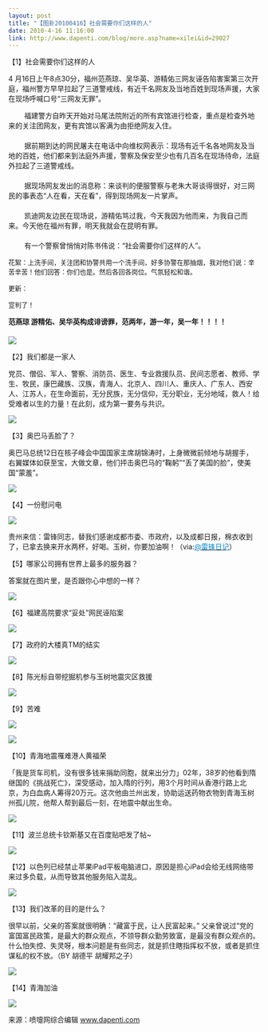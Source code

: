 ```yaml
---
layout: post
title: "【图卦20100416】社会需要你们这样的人"
date: 2010-4-16 11:16:00
link: http://www.dapenti.com/blog/more.asp?name=xilei&id=29027
---
```


<div class="oblog_text" align="left">
<p>【1】社会需要你们这样的人</p>
<p>4&#160;月16日上午8点30分，福州范燕琼、吴华英、游精佑三网友诬告陷害案第三次开庭，福州警方早早拉起了三道警戒线，有近千名网友及当地百姓到现场声援，大家在现场呼喊口号“三网友无罪”。</p>
<p>　　 福建警方自昨天开始对马尾法院附近的所有宾馆进行检查，重点是检查外地来的关注团网友，更有宾馆以客满为由拒绝网友入住。<br>　　 <br>　　 据前期到达的网民屠夫在电话中向维权网表示：现场有近千名各地网友及当地的百姓，他们都来到法庭外声援，警察及保安至少也有几百名在现场待命，法庭外拉起了三道警戒线。<br>　　 <br>　　 据现场网友发出的消息称：来谈判的便服警察与老朱大哥谈得很好，对三网民的事表态“人在看，天在看”，得到现场网友一片掌声。<br>　　 <br>　　 凯迪网友边民在现场说，游精佑骂过我，今天我因为他而来，为我自己而来。今天他在福州有罪，明天我就会在昆明有罪。<br>　　 <br>　　 有一个警察曾悄悄对陈书伟说：“社会需要你们这样的人”。</p>
<p><font size="2">花絮：上洗手间，关注团和协警共用一个洗手间，好多协警在那抽烟，我对他们说：辛苦辛苦！他们回答：你们也是。然后各回各岗位。气氛轻松和谐。</font> </p>
<p><font size="2">更新：</font></p>
<p><font size="2">宣判了！</font></p>
<p><strong>范燕琼 游精佑、吴华英构成诽谤罪，范两年，游一年，吴一年！！！！</strong><a href="http://t.sina.com.cn/k/%25E8%258D%2589%25E6%25B3%25A5%25E9%25A9%25AC"></a><br>　　 <br><img style="BORDER-BOTTOM-COLOR: #000000; BORDER-TOP-COLOR: #000000; BORDER-RIGHT-COLOR: #000000; BORDER-LEFT-COLOR: #000000" border="0" src="http://ptimg.org:88/dapenti/3829392b4d02/z3smp4os.jpg"></p>
<p>【2】我们都是一家人</p>
<p>党员、僧侣、军人、警察、消防员、医生、专业救援队员、民间志愿者、教师、学生、牧民，康巴藏族、汉族，青海人、北京人、四川人、重庆人、广东人、西安人、江苏人，在生命面前，无分民族，无分信仰，无分职业，无分地域，救人！给受难者以生的力量！在此刻，成为第一要务与共识。</p>
<p><img style="BORDER-BOTTOM-COLOR: #000000; BORDER-TOP-COLOR: #000000; BORDER-RIGHT-COLOR: #000000; BORDER-LEFT-COLOR: #000000" border="0" src="http://ptimg.org:88/dapenti/5686392b4f65/cuhtjlx5.jpg"></p>
<p>【3】奥巴马丢脸了？</p>
<p>奥巴马总统12日在核子峰会中国国家主席胡锦涛时，上身微微前倾地与胡握手，右翼媒体如获至宝，大做文章，他们抨击奥巴马的“鞠躬”“丢了美国的脸”，使美国“蒙羞”。 </p>
<p><img style="BORDER-BOTTOM-COLOR: #000000; BORDER-TOP-COLOR: #000000; BORDER-RIGHT-COLOR: #000000; BORDER-LEFT-COLOR: #000000" border="0" src="http://ptimg.org:88/dapenti/2535292b4fd8/hc960gqh.jpg"></p>
<p>【4】一份慰问电</p>
<p><img style="BORDER-BOTTOM-COLOR: #000000; BORDER-TOP-COLOR: #000000; BORDER-RIGHT-COLOR: #000000; BORDER-LEFT-COLOR: #000000" border="0" src="http://ptimg.org:88/dapenti/2673292b509a/ibiho11u.jpg"></p>
<p>贵州来信：雷锋同志，替我们感谢成都市委、市政府，以及成都日报，棉衣收到了，已拿去换来开水两杯，好喝。玉树，你要加油啊！（via:<a href="http://t.sina.com.cn/1687251914"><font color="#0082cb">@雷锋日记</font></a>）</p>
<p>【5】哪家公司拥有世界上最多的服务器？</p>
<p>答案就在图片里，是否跟你心中想的一样？</p>
<p><img style="BORDER-BOTTOM-COLOR: #000000; BORDER-TOP-COLOR: #000000; BORDER-RIGHT-COLOR: #000000; BORDER-LEFT-COLOR: #000000" border="0" src="http://ptimg.org:88/dapenti/4991492b5161/s3k4430u.jpg"></p>
<p>【6】福建高院要求“妥处”网民诬陷案</p>
<p><img style="BORDER-BOTTOM-COLOR: #000000; BORDER-TOP-COLOR: #000000; BORDER-RIGHT-COLOR: #000000; BORDER-LEFT-COLOR: #000000" border="0" src="http://ptimg.org:88/dapenti/1535392b51af/kvni0gh0.jpg"></p>
<p>【7】政府的大楼真TM的结实</p>
<p><img style="BORDER-BOTTOM-COLOR: #000000; BORDER-TOP-COLOR: #000000; BORDER-RIGHT-COLOR: #000000; BORDER-LEFT-COLOR: #000000" border="0" src="http://ptimg.org:88/dapenti/1133792b5205/avczd6ph.jpg"></p>
<p>【8】陈光标自带挖掘机参与玉树地震灾区救援</p>
<p><img style="BORDER-BOTTOM-COLOR: #000000; BORDER-TOP-COLOR: #000000; BORDER-RIGHT-COLOR: #000000; BORDER-LEFT-COLOR: #000000" border="0" src="http://ptimg.org:88/dapenti/3322892b5257/v0vu3og2.jpg"></p>
<p>【9】苦难</p>
<p><img style="BORDER-BOTTOM-COLOR: #000000; BORDER-TOP-COLOR: #000000; BORDER-RIGHT-COLOR: #000000; BORDER-LEFT-COLOR: #000000" border="0" src="http://ptimg.org:88/dapenti/1953192b52d6/d9vwod9x.jpg"></p>
<p><img style="BORDER-BOTTOM-COLOR: #000000; BORDER-TOP-COLOR: #000000; BORDER-RIGHT-COLOR: #000000; BORDER-LEFT-COLOR: #000000" border="0" src="http://ptimg.org:88/dapenti/6605192b52d3/d4oq9hu1.jpg"></p>
<p>【10】青海地震罹难港人黄福荣</p>
<p>「我是货车司机，没有很多钱来捐助同胞，就来出分力」02年，38岁的他看到隋继国的《挑战死亡》，深受感动，加入隋的行列，用3个月时间从香港行路上北京，为白血病人筹得20万元。这次他由兰州出发，协助运送药物衣物到青海玉树州孤儿院，他帮人帮到最后一刻，在地震中献出生命。 </p>
<p><img style="BORDER-BOTTOM-COLOR: #000000; BORDER-TOP-COLOR: #000000; BORDER-RIGHT-COLOR: #000000; BORDER-LEFT-COLOR: #000000" border="0" src="http://ptimg.org:88/dapenti/1439992b5388/ywcmed5x.jpg"></p>
<p>【11】波兰总统卡钦斯基又在百度贴吧发了帖~ </p>
<p><img style="BORDER-BOTTOM-COLOR: #000000; BORDER-TOP-COLOR: #000000; BORDER-RIGHT-COLOR: #000000; BORDER-LEFT-COLOR: #000000" border="0" src="http://ptimg.org:88/dapenti/2673692b542c/64f6drz9.jpg"></p>
<p>【12】以色列已经禁止苹果iPad平板电脑进口，原因是担心iPad会给无线网络带来过多负载，从而导致其他服务陷入混乱。</p>
<p><img style="BORDER-BOTTOM-COLOR: #000000; BORDER-TOP-COLOR: #000000; BORDER-RIGHT-COLOR: #000000; BORDER-LEFT-COLOR: #000000" border="0" src="http://ptimg.org:88/dapenti/6515492b5494/s9ymdrya.jpg"></p>
<p>【13】我们改革的目的是什么？</p>
<p>很早以前，父亲的答案就很明确：“藏富于民，让人民富起来。” 父亲曾说过“党的富国富民政策，是最大的群众观点，不领导群众勤劳致富，是最没有群众观点的。什么怕失控、失灵呀，根本问题是有些同志，就是抓住瞎指挥权不放，或者是抓住谋私的权不放。（BY 胡德平 胡耀邦之子） </p>
<p><img style="BORDER-BOTTOM-COLOR: #000000; BORDER-TOP-COLOR: #000000; BORDER-RIGHT-COLOR: #000000; BORDER-LEFT-COLOR: #000000" border="0" src="http://ptimg.org:88/dapenti/4565692b5517/y3ckczbx.jpg"></p>
<p>【14】青海加油</p>
<p><img style="BORDER-BOTTOM-COLOR: #000000; BORDER-TOP-COLOR: #000000; BORDER-RIGHT-COLOR: #000000; BORDER-LEFT-COLOR: #000000" border="0" src="http://ptimg.org:88/dapenti/6979492b5828/og3t4v6x.jpg"></p>
<p>来源：喷嚏网综合编辑 <a href="http://www.dapenti.com/">www.dapenti.com</a></p>
<p>&#160;</p>
<p>&#160;</p>
<span class="source_att MIB_linkbl"><a href="http://t.sina.com.cn/1639650452/3f4ddZltwG"></a></span>
</div>